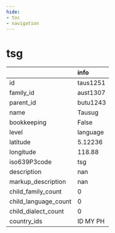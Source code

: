 ```yaml
---
hide:
- toc
- navigation
---
```

# tsg
|                      | info     |
|:---------------------|:---------|
| id                   | taus1251 |
| family_id            | aust1307 |
| parent_id            | butu1243 |
| name                 | Tausug   |
| bookkeeping          | False    |
| level                | language |
| latitude             | 5.12236  |
| longitude            | 118.88   |
| iso639P3code         | tsg      |
| description          | nan      |
| markup_description   | nan      |
| child_family_count   | 0        |
| child_language_count | 0        |
| child_dialect_count  | 0        |
| country_ids          | ID MY PH |